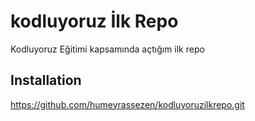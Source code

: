 # kodluyoruz İlk Repo

Kodluyoruz Eğitimi kapsamında açtığım ilk repo

Installation
-----------------------------------------

https://github.com/humeyrassezen/kodluyoruzilkrepo.git
